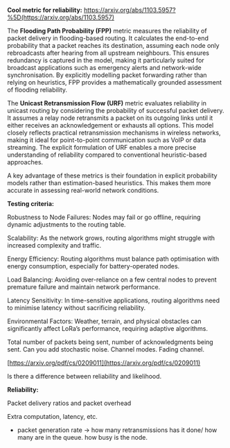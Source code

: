 **Cool metric for reliability:**
https://arxiv.org/abs/1103.5957?%5D(https://arxiv.org/abs/1103.5957)

The **Flooding Path Probability (FPP)** metric measures the reliability of packet delivery in flooding-based routing. It calculates the end-to-end probability that a packet reaches its destination, assuming each node only rebroadcasts after hearing from all upstream neighbours. This ensures redundancy is captured in the model, making it particularly suited for broadcast applications such as emergency alerts and network-wide synchronisation. By explicitly modelling packet forwarding rather than relying on heuristics, FPP provides a mathematically grounded assessment of flooding reliability.

The **Unicast Retransmission Flow (URF)** metric evaluates reliability in unicast routing by considering the probability of successful packet delivery. It assumes a relay node retransmits a packet on its outgoing links until it either receives an acknowledgement or exhausts all options. This model closely reflects practical retransmission mechanisms in wireless networks, making it ideal for point-to-point communication such as VoIP or data streaming. The explicit formulation of URF enables a more precise understanding of reliability compared to conventional heuristic-based approaches.

A key advantage of these metrics is their foundation in explicit probability models rather than estimation-based heuristics. This makes them more accurate in assessing real-world network conditions.


**Testing criteria:**

Robustness to Node Failures: Nodes may fail or go offline, requiring dynamic adjustments to the routing table.

Scalability: As the network grows, routing algorithms might struggle with increased complexity and traffic.

Energy Efficiency: Routing algorithms must balance path optimisation with energy consumption, especially for battery-operated nodes.

Load Balancing: Avoiding over-reliance on a few central nodes to prevent premature failure and maintain network performance.

Latency Sensitivity: In time-sensitive applications, routing algorithms need to minimise latency without sacrificing reliability.

Environmental Factors: Weather, terrain, and physical obstacles can significantly affect LoRa’s performance, requiring adaptive algorithms.

Total number of packets being sent, number of acknowledgments being sent. Can you add stochastic noise. Channel modes. Fading channel.

[https://arxiv.org/pdf/cs/0209011](https://arxiv.org/pdf/cs/0209011)

Is there a difference between reliability and likelihood.

**Reliability:**

Packet delivery ratios and packet overhead

Extra computation, latency, etc.

- packet generation rate -> how many retransmissions has it done/ how many are in the queue. how busy is the node.